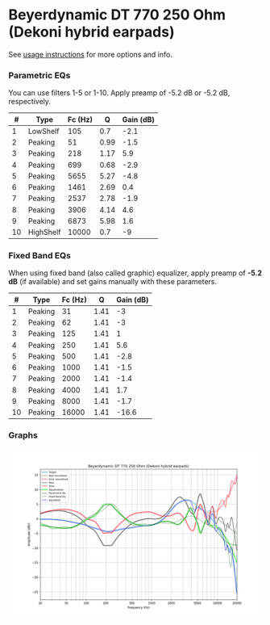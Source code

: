 # Beyerdynamic DT 770 250 Ohm (Dekoni hybrid earpads)
See [usage instructions](https://github.com/jaakkopasanen/AutoEq#usage) for more options and info.

### Parametric EQs
You can use filters 1-5 or 1-10. Apply preamp of -5.2 dB or -5.2 dB, respectively.

|   # | Type      |   Fc (Hz) |    Q |   Gain (dB) |
|-----|-----------|-----------|------|-------------|
|   1 | LowShelf  |       105 | 0.7  |        -2.1 |
|   2 | Peaking   |        51 | 0.99 |        -1.5 |
|   3 | Peaking   |       218 | 1.17 |         5.9 |
|   4 | Peaking   |       699 | 0.68 |        -2.9 |
|   5 | Peaking   |      5655 | 5.27 |        -4.8 |
|   6 | Peaking   |      1461 | 2.69 |         0.4 |
|   7 | Peaking   |      2537 | 2.78 |        -1.9 |
|   8 | Peaking   |      3906 | 4.14 |         4.6 |
|   9 | Peaking   |      6873 | 5.98 |         1.6 |
|  10 | HighShelf |     10000 | 0.7  |        -9   |

### Fixed Band EQs
When using fixed band (also called graphic) equalizer, apply preamp of **-5.2 dB** (if available) and set gains manually with these parameters.

|   # | Type    |   Fc (Hz) |    Q |   Gain (dB) |
|-----|---------|-----------|------|-------------|
|   1 | Peaking |        31 | 1.41 |        -3   |
|   2 | Peaking |        62 | 1.41 |        -3   |
|   3 | Peaking |       125 | 1.41 |         1   |
|   4 | Peaking |       250 | 1.41 |         5.6 |
|   5 | Peaking |       500 | 1.41 |        -2.8 |
|   6 | Peaking |      1000 | 1.41 |        -1.5 |
|   7 | Peaking |      2000 | 1.41 |        -1.4 |
|   8 | Peaking |      4000 | 1.41 |         1.7 |
|   9 | Peaking |      8000 | 1.41 |        -1.7 |
|  10 | Peaking |     16000 | 1.41 |       -16.6 |

### Graphs
![](./Beyerdynamic%20DT%20770%20250%20Ohm%20(Dekoni%20hybrid%20earpads).png)
